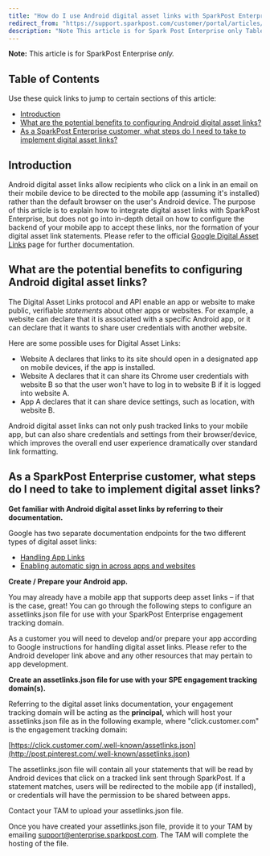 ```yaml
---
title: "How do I use Android digital asset links with SparkPost Enterprise?"
redirect_from: "https://support.sparkpost.com/customer/portal/articles/2754251-how-do-i-use-android-digital-asset-links-with-sparkpost-enterprise-"
description: "Note This article is for Spark Post Enterprise only Table of Contents Use these quick links to jump to certain sections of this article Introduction What are the potential benefits to configuring Android digital asset links As a Spark Post Enterprise customer what steps do I need to take to..."
---
```


**Note:** This article is for SparkPost Enterprise *only.*

## Table of Contents

Use these quick links to jump to certain sections of this article:

* [Introduction](#lnk-introduction)
* [What are the potential benefits to configuring Android digital asset links?](#lnk-potential-benefits)
* [As a SparkPost Enterprise customer, what steps do I need to take to implement digital asset links?](#lnk-implement)

## <a id="lnk-introduction">Introduction</a>

Android digital asset links allow recipients who click on a link in an email on their mobile device to be directed to the mobile app (assuming it's installed) rather than the default browser on the user's Android device. The purpose of this article is to explain how to integrate digital asset links with SparkPost Enterprise, but does not go into in-depth detail on how to configure the backend of your mobile app to accept these links, nor the formation of your digital asset link statements. Please refer to the official [Google Digital Asset Links](https://developers.google.com/digital-asset-links/v1/getting-started) page for further documentation.

## <a id="lnk-potential-benefits">What are the potential benefits to configuring Android digital asset links?</a>

The Digital Asset Links protocol and API enable an app or website to make public, verifiable *statements* about other apps or websites. For example, a website can declare that it is associated with a specific Android app, or it can declare that it wants to share user credentials with another website.

Here are some possible uses for Digital Asset Links:

*   Website A declares that links to its site should open in a designated app on mobile devices, if the app is installed.
*   Website A declares that it can share its Chrome user credentials with website B so that the user won't have to log in to website B if it is logged into website A.
*   App A declares that it can share device settings, such as location, with website B.

Android digital asset links can not only push tracked links to your mobile app, but can also share credentials and settings from their browser/device, which improves the overall end user experience dramatically over standard link formatting.

## <a id="lnk-implement">As a SparkPost Enterprise customer, what steps do I need to take to implement digital asset links?</a>

**Get familiar with Android digital asset links by referring to their documentation.**

Google has two separate documentation endpoints for the two different types of digital asset links:

* [Handling App Links](https://developer.android.com/training/app-links/index.html)
* [Enabling automatic sign in across apps and websites](https://developers.google.com/identity/smartlock-passwords/android/associate-apps-and-sites)

**Create / Prepare your Android app.**

You may already have a mobile app that supports deep asset links – if that is the case, great! You can go through the following steps to configure an assetlinks.json file for use with your SparkPost Enterprise engagement tracking domain.

As a customer you will need to develop and/or prepare your app according to Google instructions for handling digital asset links. Please refer to the Android developer link above and any other resources that may pertain to app development.

**Create an assetlinks.json file for use with your SPE engagement tracking domain(s).**

Referring to the digital asset links documentation, your engagement tracking domain will be acting as the **principal,** which will host your assetlinks.json file as in the following example, where "click.customer.com" is the engagement tracking domain:

[https://click.customer.com/.well-known/assetlinks.json](http://post.pinterest.com/.well-known/assetlinks.json)

The assetlinks.json file will contain all your statements that will be read by Android devices that click on a tracked link sent through SparkPost. If a statement matches, users will be redirected to the mobile app (if installed), or credentials will have the permission to be shared between apps.

Contact your TAM to upload your assetlinks.json file.

Once you have created your assetlinks.json file, provide it to your TAM by emailing support@enterprise.sparkpost.com. The TAM will complete the hosting of the file.